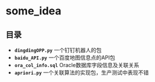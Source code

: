 # some_idea
## 目录  

- **`dingdingOPP.py`**         一个钉钉机器人的包   
- **`baidu_API.py`**           一个百度地图信息点的API包  
- **`ora_col_info.sql`**       Oracle数据库字段信息及关联关系  
- **`apriori.py`**             一个关联算法的实现包，生产测试中表现不错

